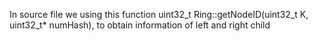 In source file we using this function uint32_t Ring::getNodeID(uint32_t K, uint32_t* numHash), to obtain information of left and right child
